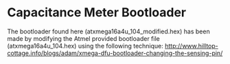 Capacitance Meter Bootloader
=============================

The bootloader found here (atxmega16a4u_104_modified.hex) has been made by modifying the Atmel provided bootloader file (atxmega16a4u_104.hex) using the following technique: http://www.hilltop-cottage.info/blogs/adam/xmega-dfu-bootloader-changing-the-sensing-pin/